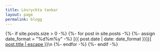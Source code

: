 ```yaml
---
title: Lösryckta tankar
layout: page
permalink: blogg
---
```

{%- if site.posts.size > 0 -%}
    {%- for post in site.posts -%}
      {%- assign date_format = "%d%m%y" -%}
      [{{ post.date | date: date_format }}]<a href="{{ post.url | relative_url }}">{{ post.title | escape }}</a>\n
    {%- endfor -%}
{%- endif -%}
